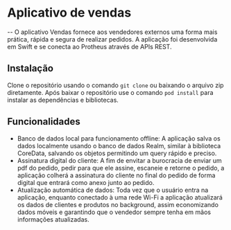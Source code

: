 # Aplicativo de vendas
--
O aplicativo Vendas fornece aos vendedores externos uma forma mais prática, rápida e segura de realizar pedidos.
A aplicação foi desenvolvida em Swift e se conecta ao Protheus através de APIs REST.

## Instalação
Clone o repositório usando o comando
`git clone` ou baixando o arquivo zip diretamente.
Após baixar o repositório use o comando 
`pod install` para instalar as dependências e bibliotecas.

## Funcionalidades
* Banco de dados local para funcionamento offline: A aplicação salva os dados localmente usando o banco de dados Realm, similar à biblioteca CoreData, salvando os objetos permitindo um query rápido e preciso.
* Assinatura digital do cliente: A fim de envitar a burocracia de enviar um pdf do pedido, pedir para que ele assine, escaneie e retorne o pedido, a aplicação colherá a assinatura do cliente no final do pedido de forma digital que entrará como anexo junto ao pedido.
* Atualização automática de dados: Toda vez que o usuário entra na aplicação, enquanto conectado à uma rede Wi-Fi a aplicação atualizará os dados de clientes e produtos no background, assim economizando dados móveis e garantindo que o vendedor sempre tenha em mãos informações atualizadas.
